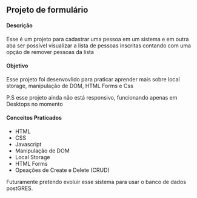 ## Projeto de formulário ##

<h4>Descrição</h4>
<p>Esse é um projeto para cadastrar uma pessoa em um sistema e em outra aba ser possível visualizar a lista de pessoas inscritas contando com uma opção de remover pessoas da lista</p>

<h4>Objetivo</h4>
<P>Esse projeto foi desenvovlido para praticar aprender mais sobre local storage, manipulação de DOM, HTML Forms e Css</P>

<p>P.S esse projeto ainda não está responsivo, funcionando apenas em Desktops no momento</p>

<h4>Conceitos Praticados</h4>
<ul>
  <li>HTML</li>
  <li>CSS</li>
  <li>Javascript</li>
  <li>Manipulação de DOM</li>
  <li>Local Storage</li>
  <li>HTML Forms</li>
  <li>Opeações de Create e Delete (CRUD)</li>
</ul>

<p>Futuramente pretendo evoluir esse sistema para usar o banco de dados postGRES.</p>
